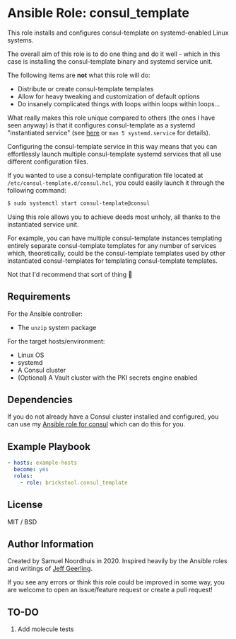 # Ansible Role: consul_template

This role installs and configures consul-template on systemd-enabled Linux systems.

The overall aim of this role is to do one thing and do it well - which in this case is installing the consul-template binary and systemd service unit.

The following items are **not** what this role will do:
* Distribute or create consul-template templates
* Allow for heavy tweaking and customization of default options
* Do insanely complicated things with loops within loops within loops...

What really makes this role unique compared to others (the ones I have seen anyway) is that it configures consul-template as a systemd "instantiated service" (see [here](https://www.freedesktop.org/software/systemd/man/systemd.service.html) or `man 5 systemd.service` for details).

Configuring the consul-template service in this way means that you can effortlessly launch multiple consul-template systemd services that all use different configuration files.

If you wanted to use a consul-template configuration file located at `/etc/consul-template.d/consul.hcl`, you could easily launch it through the following command:

```sh
$ sudo systemctl start consul-template@consul
```

Using this role allows you to achieve deeds most unholy, all thanks to the instantiated service unit.

For example, you can have multiple consul-template instances templating entirely separate consul-template templates for any number of services which, theoretically, could be the consul-template templates used by other instantiated consul-templates for templating consul-template templates.

Not that I'd recommend that sort of thing :slightly_smiling_face:

## Requirements

For the Ansible controller:
* The `unzip` system package

For the target hosts/environment:
* Linux OS
* systemd
* A Consul cluster
* (Optional) A Vault cluster with the PKI secrets engine enabled

## Dependencies

If you do not already have a Consul cluster installed and configured, you can use my [Ansible role for consul](https://github.com/brickstool/ansible-role-consul) which can do this for you.

## Example Playbook

```yaml
- hosts: example-hosts
  become: yes
  roles:
    - role: brickstool.consul_template
```

## License

MIT / BSD

## Author Information

Created by Samuel Noordhuis in 2020. Inspired heavily by the Ansible roles and writings of [Jeff Geerling](https://github.com/geerlingguy).

If you see any errors or think this role could be improved in some way, you are welcome to open an issue/feature request or create a pull request!

## TO-DO

1. Add molecule tests

